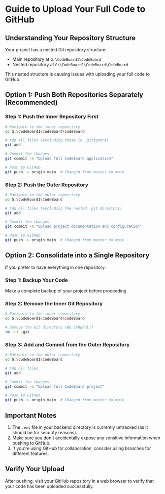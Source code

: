 # Guide to Upload Your Full Code to GitHub

## Understanding Your Repository Structure

Your project has a nested Git repository structure:
- Main repository at `G:\CodeBoard1\CodeBoard`
- Nested repository at `G:\CodeBoard1\CodeBoard\CodeBoard`

This nested structure is causing issues with uploading your full code to GitHub.

## Option 1: Push Both Repositories Separately (Recommended)

### Step 1: Push the Inner Repository First

```bash
# Navigate to the inner repository
cd G:\CodeBoard1\CodeBoard\CodeBoard

# Add all files (excluding those in .gitignore)
git add .

# Commit the changes
git commit -m "Upload full CodeBoard application"

# Push to GitHub
git push -u origin main  # Changed from master to main
```

### Step 2: Push the Outer Repository

```bash
# Navigate to the outer repository
cd G:\CodeBoard1\CodeBoard

# Add all files (excluding the nested .git directory)
git add .

# Commit the changes
git commit -m "Upload project documentation and configuration"

# Push to GitHub
git push -u origin main  # Changed from master to main
```

## Option 2: Consolidate into a Single Repository

If you prefer to have everything in one repository:

### Step 1: Backup Your Code
Make a complete backup of your project before proceeding.

### Step 2: Remove the Inner Git Repository

```bash
# Navigate to the inner repository
cd G:\CodeBoard1\CodeBoard\CodeBoard

# Remove the Git directory (BE CAREFUL!)
rm -rf .git
```

### Step 3: Add and Commit from the Outer Repository

```bash
# Navigate to the outer repository
cd G:\CodeBoard1\CodeBoard

# Add all files
git add .

# Commit the changes
git commit -m "Upload full CodeBoard project"

# Push to GitHub
git push -u origin main  # Changed from master to main
```

## Important Notes

1. The `.env` file in your backend directory is currently untracked (as it should be for security reasons).
2. Make sure you don't accidentally expose any sensitive information when pushing to GitHub.
3. If you're using GitHub for collaboration, consider using branches for different features.

## Verify Your Upload

After pushing, visit your GitHub repository in a web browser to verify that your code has been uploaded successfully.